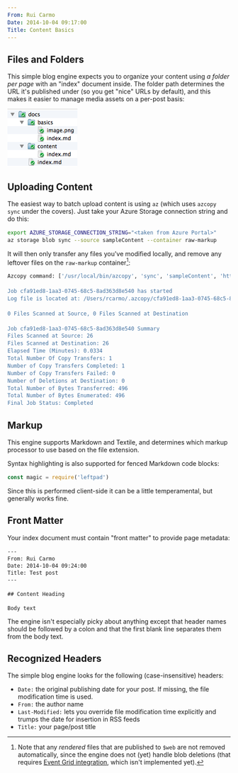 ```yaml
---
From: Rui Carmo
Date: 2014-10-04 09:17:00
Title: Content Basics
---
```


## Files and Folders

This simple blog engine expects you to organize your content using _a folder per page_ with an "index" document inside. The folder path determines the URL it's published under (so you get "nice" URLs by default), and this makes it easier to manage media assets on a per-post basis:

![Folders](image.png)

## Uploading Content

The easiest way to batch upload content is using `az` (which uses `azcopy sync` under the covers). Just take your Azure Storage connection string and do this:

```bash
export AZURE_STORAGE_CONNECTION_STRING="<taken from Azure Portal>"
az storage blob sync --source sampleContent --container raw-markup
```

It will then only transfer any files you've modified locally, and remove any leftover files on the `raw-markup` container[^1]:

```bash
Azcopy command: ['/usr/local/bin/azcopy', 'sync', 'sampleContent', 'https://<redacted>, '--delete-destination', 'true']

Job cfa91ed8-1aa3-0745-68c5-8ad363d8e540 has started
Log file is located at: /Users/rcarmo/.azcopy/cfa91ed8-1aa3-0745-68c5-8ad363d8e540.log

0 Files Scanned at Source, 0 Files Scanned at Destination

Job cfa91ed8-1aa3-0745-68c5-8ad363d8e540 Summary
Files Scanned at Source: 26
Files Scanned at Destination: 26
Elapsed Time (Minutes): 0.0334
Total Number Of Copy Transfers: 1
Number of Copy Transfers Completed: 1
Number of Copy Transfers Failed: 0
Number of Deletions at Destination: 0
Total Number of Bytes Transferred: 496
Total Number of Bytes Enumerated: 496
Final Job Status: Completed
```

## Markup

This engine supports Markdown and Textile, and determines which markup processor to use based on the file extension.

Syntax highlighting is also supported for fenced Markdown code blocks:

```javascript
const magic = require('leftpad')
```

Since this is performed client-side it can be a little temperamental, but generally works fine.

## Front Matter

Your index document must contain "front matter" to provide page metadata:

```plaintext
---
From: Rui Carmo
Date: 2014-10-04 09:24:00
Title: Test post
---

## Content Heading

Body text
```
 
The engine isn't especially picky about anything except that header names should be followed by a colon and that the first blank line separates them from the body text.

## Recognized Headers

The simple blog engine looks for the following (case-insensitive) headers:

* `Date:` the original publishing date for your post. If missing, the file modification time is used.
* `From:` the author name
* `Last-Modified:` lets you override file modification time explicitly and trumps the date for insertion in RSS feeds
* `Title:` your page/post title


[^1]: Note that any _rendered_ files that are published to `$web` are not removed automatically, since the engine does not (yet) handle blob deletions (that requires [Event Grid integration](https://docs.microsoft.com/en-us/azure/storage/blobs/storage-blob-event-quickstart), which isn't implemented yet).